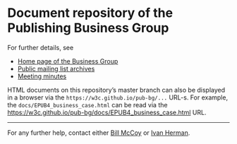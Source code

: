 # Document repository of the Publishing Business Group

For further details, see

* [Home page of the Business Group](https://www.w3.org/community/publishingbg/)
* [Public mailing list archives](http://lists.w3.org/Archives/Public/public-publishingbg/)
* [Meeting minutes](https://www.w3.org/wiki/PublishingBG/Minutes)

HTML documents on this repository’s master branch can also be displayed in a browser via the `https://w3c.github.io/pub-bg/...` URL-s. For example, the `docs/EPUB4_business_case.html` can be read via the https://w3c.github.io/pub-bg/docs/EPUB4_business_case.html URL.

---

For any further help, contact either [Bill McCoy](bmccoy@w3.org) or [Ivan Herman](ivan@w3.org).
